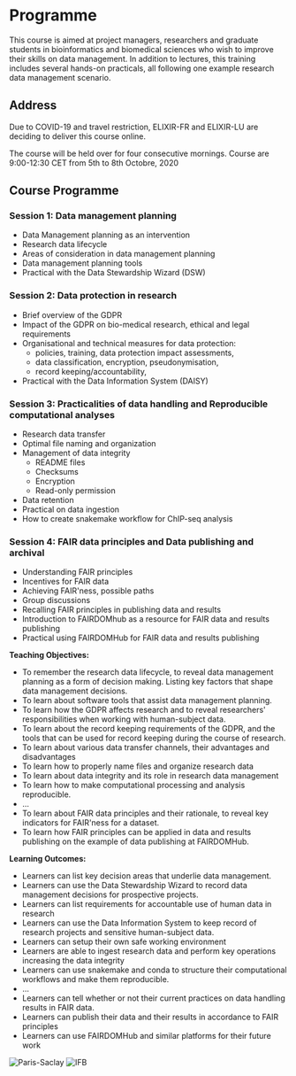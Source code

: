 # Programme

This course is aimed at project managers, researchers and graduate students in bioinformatics and biomedical sciences who wish to improve their skills on data management.
In addition to lectures, this training includes several hands-on practicals, all following one example research data management scenario.

## Address

Due to COVID-19 and travel restriction, ELIXIR-FR and ELIXIR-LU are deciding to deliver this course online.

The course will be held over for four consecutive mornings. Course are 9:00-12:30 CET from 5th to 8th Octobre, 2020

## Course Programme

### Session 1:  Data management planning

* Data Management planning as an intervention
* Research data lifecycle
* Areas of consideration in data management planning
* Data management planning tools
* Practical with the Data Stewardship Wizard (DSW)

### Session 2:  Data protection in research

* Brief overview of the GDPR
* Impact of the GDPR on bio-medical research, ethical and legal requirements
* Organisational and technical measures for data protection:
  * policies, training, data protection impact assessments,
  * data classification, encryption, pseudonymisation,
  * record keeping/accountability,
* Practical with the Data Information System (DAISY)

### Session 3:  Practicalities of data handling and Reproducible computational analyses

* Research data transfer
* Optimal file naming and organization
* Management of data integrity
  * README files
  * Checksums
  * Encryption
  * Read-only permission
* Data retention
* Practical on data ingestion
* How to create snakemake workflow for ChIP-seq analysis

### Session 4:  FAIR data principles and Data publishing and archival

* Understanding FAIR principles
* Incentives for FAIR data
* Achieving FAIR'ness, possible paths
* Group discussions
* Recalling FAIR principles in publishing data and results
* Introduction to FAIRDOMhub as a resource for FAIR data and results publishing
* Practical using FAIRDOMHub for FAIR data and results publishing



**Teaching Objectives:**

* To remember the research data lifecycle, to reveal data management planning as a form of decision making. Listing key factors that shape data management decisions.
* To learn about software tools that assist data management planning.
* To learn how the GDPR affects research and to reveal researchers' responsibilities when working with human-subject data.
* To learn about the record keeping requirements of the GDPR, and the tools that can be used for record keeping during the course of research.
* To learn about various data transfer channels, their advantages and disadvantages
* To learn how to properly name files and organize research data
* To learn about data integrity and its role in research data management
* To learn how to make computational processing and analysis reproducible.
* ...
* To learn about FAIR data principles and their rationale, to reveal key indicators for FAIR'ness for a dataset.
* To learn how FAIR principles can be applied in data and results publishing on the example of data publishing at FAIRDOMHub.

**Learning Outcomes:**

* Learners can list key decision areas that underlie data management.
* Learners can use the Data Stewardship Wizard to record data management decisions for prospective projects.
* Learners can list requirements for accountable use of human data in research
* Learners can use the Data Information System to keep record of research projects and sensitive human-subject data.
* Learners can setup their own safe working environment
* Learners are able to ingest research data and perform key operations increasing the data integrity
* Learners can use snakemake and conda to structure their computational workflows and make them reproducible.
* ...
* Learners can tell whether or not their current practices on data handling results in FAIR data.
* Learners can publish their data and their results in accordance to FAIR principles
* Learners can use FAIRDOMHub and similar platforms for their future work


![Paris-Saclay](https://ifb-elixirfr.github.io/ReproHackathon/logo-paris-saclay.png) ![IFB](https://ifb-elixirfr.github.io/ReproHackathon/logo-ifb.png)

